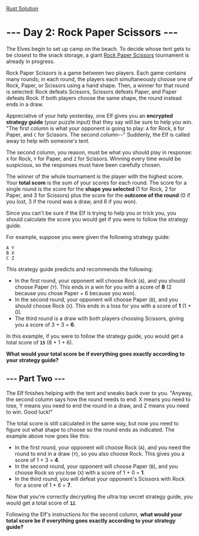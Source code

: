 [Rust Solution](../../src/year_2022/day_02.rs)

# --- Day 2: Rock Paper Scissors ---

The Elves begin to set up camp on the beach. To decide whose tent gets to be
closest to the snack storage, a giant [Rock Paper Scissors](https://en.wikipedia.org/wiki/Rock_paper_scissors)
tournament is already in progress.

Rock Paper Scissors is a game between two players. Each game contains many rounds;
in each round, the players each simultaneously choose one of Rock, Paper, or Scissors
using a hand shape. Then, a winner for that round is selected: Rock defeats Scissors,
Scissors defeats Paper, and Paper defeats Rock. If both players choose the same shape,
the round instead ends in a draw.

Appreciative of your help yesterday, one Elf gives you an **encrypted strategy guide**
(your puzzle input) that they say will be sure to help you win. "The first column
is what your opponent is going to play: `A` for Rock, `B` for Paper, and `C` for Scissors.
The second column--" Suddenly, the Elf is called away to help with someone's tent.

The second column, you reason, must be what you should play in response: `X` for Rock,
`Y` for Paper, and `Z` for Scissors. Winning every time would be suspicious,
so the responses must have been carefully chosen.

The winner of the whole tournament is the player with the highest score. Your **total score**
is the sum of your scores for each round. The score for a single round is the score for
the **shape you selected** (1 for Rock, 2 for Paper, and 3 for Scissors) plus the score for the
**outcome of the round** (0 if you lost, 3 if the round was a draw, and 6 if you won).

Since you can't be sure if the Elf is trying to help you or trick you, you should calculate
the score you would get if you were to follow the strategy guide.

For example, suppose you were given the following strategy guide:

```
A Y
B X
C Z
```

This strategy guide predicts and recommends the following:

- In the first round, your opponent will choose Rock (`A`), and you should choose Paper (`Y`).
  This ends in a win for you with a score of **8** (2 because you chose Paper + 6 because you won).
- In the second round, your opponent will choose Paper (`B`), and you should choose Rock (`X`).
  This ends in a loss for you with a score of **1** (1 + 0).
- The third round is a draw with both players choosing Scissors, giving you a score of 3 + 3 = **6**.

In this example, if you were to follow the strategy guide, you would get
a total score of **`15`** (8 + 1 + 6).

**What would your total score be if everything goes exactly according to your strategy guide?**

## --- Part Two ---

The Elf finishes helping with the tent and sneaks back over to you. "Anyway, the second column says
how the round needs to end: X means you need to lose, Y means you need to end the round in a draw,
and Z means you need to win. Good luck!"

The total score is still calculated in the same way, but now you need to figure out what shape to
choose so the round ends as indicated. The example above now goes like this:

- In the first round, your opponent will choose Rock (`A`), and you need the round to end in a draw (`Y`),
  so you also choose Rock. This gives you a score of 1 + 3 = **4**.
- In the second round, your opponent will choose Paper (`B`), and you choose Rock so you lose (`X`) with
  a score of 1 + 0 = **1**.
- In the third round, you will defeat your opponent's Scissors with Rock for a score of 1 + 6 = **7**.

Now that you're correctly decrypting the ultra top secret strategy guide, you would get a total score of **`12`**.

Following the Elf's instructions for the second column, **what would your total score be if everything goes
 exactly according to your strategy guide?**
